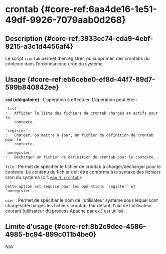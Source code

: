 # crontab {#core-ref:6aa4de16-1e51-49df-9926-7079aab0d268}

## Description {#core-ref:3933ec74-cda9-4ebf-9215-a3c1d4456af4}

Le script `crontab` permet d'enregistrer, ou supprimer, des crontabs du contexte
dans l’ordonnanceur cron du système.

## Usage {#core-ref:eb6cebe0-ef8d-44f7-89d7-599b840842ee}

**`cmd` (obligatoire)**
:   L'opération à effectuer. L'opération peut être :
    
    `list`
    :   Afficher la liste des fichiers de crontab chargés et actifs pour le
        contexte.
    
    `register`
    :   Charger, ou mettre à jour, un fichier de définition de crontab pour le
        contexte.
    
    `unregister`
    :   Décharger un fichier de définition de crontab pour le contexte.

`file`
:   Permet de spécifier le fichier de crontab à charger/décharger pour le
    contexte. Le contenu du fichier doit être conforme à la syntaxe des fichiers
    cron du système
    (c.f. [`man 5 crontab`][man5_crontab]).
    
    Cette option est requise pour les opérations `register` et `unregister`.

`user`
:   Permet de spécifier le nom de l'utilisateur système sous lequel sont
    chargés/déchargés les fichiers crontab. Par défaut, l'uid de l'utilisateur
    courant (utilisateur du process Apache par ex.) est utilisé.

## Limite d'usage {#core-ref:8b2c9dee-4586-4985-bc94-899c011b4be0}

N/A

<!-- links -->
[man5_crontab]: http://manpages.ubuntu.com/manpages/precise/en/man5/crontab.5.html